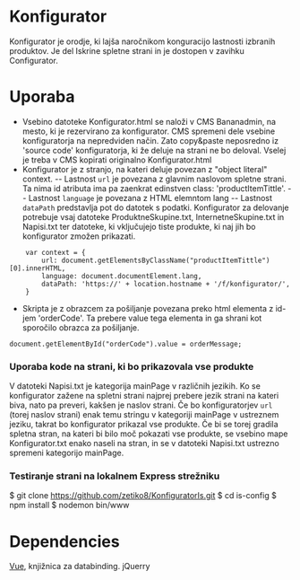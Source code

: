 # Konfigurator

Konfigurator je orodje, ki lajša naročnikom konguracijo lastnosti izbranih produktov. Je del Iskrine spletne strani in je dostopen v zavihku Configurator.

# Uporaba

  - Vsebino datoteke Konfigurator.html se naloži v CMS Bananadmin, na mesto, ki je rezervirano za konfigurator. CMS spremeni dele vsebine konfiguratorja na nepredviden način. Zato copy&paste neposredno iz 'source code' konfiguratorja, ki že deluje na strani ne bo deloval. Vselej je treba v CMS kopirati originalno Konfigurator.html  
  - Konfigurator je z stranjo, na kateri deluje povezan z "object literal" context. 
  -- Lastnost `url` je povezana z glavnim naslovom spletne strani. Ta nima id atributa ima pa zaenkrat edinstven class: 'productItemTittle'.
-- Lastnost `language` je povezana z HTML elemntom lang
-- Lastnost `dataPath` predstavlja pot do datotek s podatki. Konfigurator za delovanje potrebuje vsaj datoteke ProduktneSkupine.txt, InternetneSkupine.txt in Napisi.txt ter datoteke, ki vključujejo tiste produkte, ki naj jih bo konfigurator zmožen prikazati.  
```
    var context = {
        url: document.getElementsByClassName("productItemTittle")[0].innerHTML,
        language: document.documentElement.lang,
        dataPath: 'https://' + location.hostname + '/f/konfigurator/',
    }
```
- Skripta je z obrazcem za pošiljanje povezana preko html elementa z id-jem 'orderCode'. Ta prebere value tega elementa in ga shrani kot sporočilo obrazca za pošiljanje.
```
document.getElementById("orderCode").value = orderMessage;
```
### Uporaba kode na strani, ki bo prikazovala vse produkte
V datoteki Napisi.txt je kategorija mainPage v različnih jezikih. Ko se konfigurator zažene na spletni strani najprej prebere jezik strani na kateri biva, nato pa preveri, kakšen je naslov strani. Če bo konfiguratorjev `url` (torej naslov strani) enak temu stringu v kategoriji mainPage v ustreznem jeziku, takrat bo konfigurator prikazal vse produkte.
Če bi se torej gradila spletna stran, na kateri bi bilo moč pokazati vse produkte, se vsebino mape Konfigurator.txt enako naseli na stran, in se v datoteki Napisi.txt ustrezno spremeni kategorijo mainPage.
### Testiranje strani na lokalnem Express strežniku
$ git clone https://github.com/zetiko8/KonfiguratorIs.git
$ cd is-config
$ npm install
$ nodemon bin/www

# Dependencies
[Vue](https://vuejs.org/), knjižnica za databinding.
jQuerry